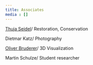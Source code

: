 ```yaml
---
title: Associates
media : []
---
```


[Thuja Seidel](https://thujaseidel.de)/ Restoration, Conservation

Dietmar Katz/ Photography

[Oliver Bruderer](https://archaeovisual.ch)/ 3D Visualization

Martin Schulze/ Student researcher
